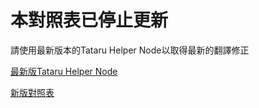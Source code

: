 # 本對照表已停止更新
請使用最新版本的Tataru Helper Node以取得最新的翻譯修正

[最新版Tataru Helper Node](https://drive.google.com/drive/folders/14zjoUNzZTKgn2mCiAx6YJ14-fsd8M_I_)

[新版對照表](https://github.com/winw1010/tataru-helper-node-text-v2)

